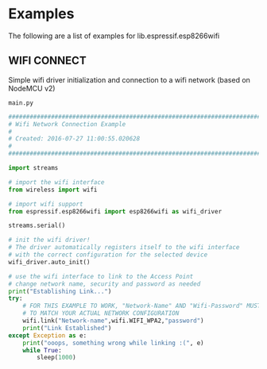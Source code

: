 # Examples

The following are a list of examples for lib.espressif.esp8266wifi

## WIFI CONNECT


Simple wifi driver initialization and connection to a wifi network (based on NodeMCU v2)


```main.py```

```python
################################################################################
# Wifi Network Connection Example
#
# Created: 2016-07-27 11:00:55.020628
#
################################################################################

import streams

# import the wifi interface
from wireless import wifi

# import wifi support
from espressif.esp8266wifi import esp8266wifi as wifi_driver

streams.serial()

# init the wifi driver!
# The driver automatically registers itself to the wifi interface
# with the correct configuration for the selected device
wifi_driver.auto_init()

# use the wifi interface to link to the Access Point
# change network name, security and password as needed
print("Establishing Link...")
try:
    # FOR THIS EXAMPLE TO WORK, "Network-Name" AND "Wifi-Password" MUST BE SET
    # TO MATCH YOUR ACTUAL NETWORK CONFIGURATION
    wifi.link("Network-name",wifi.WIFI_WPA2,"password")
    print("Link Established")
except Exception as e:
    print("ooops, something wrong while linking :(", e)
    while True:
        sleep(1000)
```
